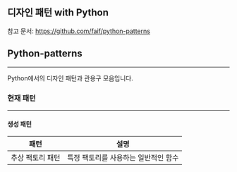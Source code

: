 ## 디자인 패턴 with Python

참고 문서: https://github.com/faif/python-patterns

## Python-patterns

---

Python에서의 디자인 패턴과 관용구 모음입니다.

### 현재 패턴

---

#### 생성 패턴

| 패턴 | 설명    |
| ---- | ------------------------------------------ |
| 추상 팩토리 패턴 | 특정 팩토리를 사용하는 일반적인 함수  |
